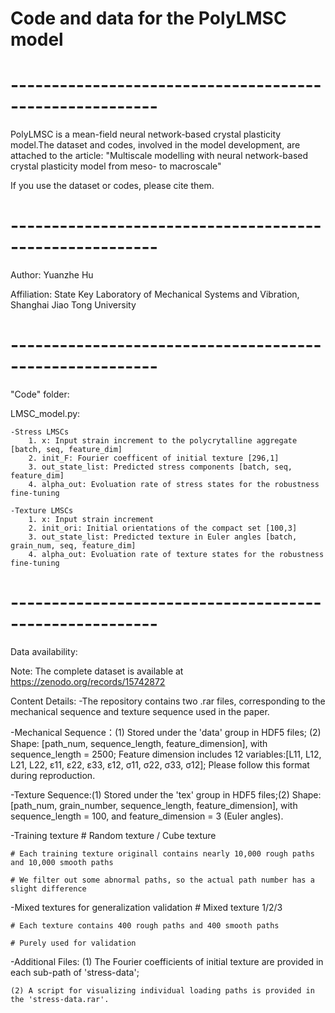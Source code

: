 # Code and data for the PolyLMSC model
#  --------------------------------------------------------
PolyLMSC is a mean-field neural network-based crystal plasticity model.The dataset and codes, involved in the model development, are attached to the article:
"Multiscale modelling with neural network-based crystal plasticity model from meso- to macroscale"

If you use the dataset or codes, please cite them.
#  --------------------------------------------------------
Author: Yuanzhe Hu

Affiliation: State Key Laboratory of Mechanical Systems and Vibration, Shanghai Jiao Tong University
#  --------------------------------------------------------
"Code" folder:

LMSC_model.py:

	-Stress LMSCs
		1. x: Input strain increment to the polycrytalline aggregate [batch, seq, feature_dim]
		2. init_F: Fourier coefficent of initial texture [296,1] 
		3. out_state_list: Predicted stress components [batch, seq, feature_dim]
		4. alpha_out: Evoluation rate of stress states for the robustness fine-tuning

  	-Texture LMSCs
		1. x: Input strain increment
		2. init_ori: Initial orientations of the compact set [100,3]
  		3. out_state_list: Predicted texture in Euler angles [batch, grain_num, seq, feature_dim]
		4. alpha_out: Evoluation rate of texture states for the robustness fine-tuning
#  --------------------------------------------------------
Data availability:

Note: The complete dataset is available at https://zenodo.org/records/15742872

Content Details:
-The repository contains two .rar files, corresponding to the mechanical sequence and texture sequence used in the paper.

-Mechanical Sequence：(1) Stored under the 'data' group in HDF5 files; (2) Shape: [path_num, sequence_length, feature_dimension], with sequence_length = 2500; Feature dimension includes 12 variables:[L11, L12, L21, L22, ε11, ε22, ε33, ε12, σ11, σ22, σ33, σ12]; Please follow this format during reproduction.

-Texture Sequence:(1) Stored under the 'tex' group in HDF5 files;(2) Shape: [path_num, grain_number, sequence_length, feature_dimension], with sequence_length = 100, and feature_dimension = 3 (Euler angles).

-Training texture
	# Random texture / Cube texture
 
	# Each training texture originall contains nearly 10,000 rough paths and 10,000 smooth paths
 
	# We filter out some abnormal paths, so the actual path number has a slight difference
 
		
-Mixed textures for generalization validation
	# Mixed texture 1/2/3
 
	# Each texture contains 400 rough paths and 400 smooth paths
 
	# Purely used for validation

-Additional Files: 
	(1) The Fourier coefficients of initial texture are provided in each sub-path of 'stress-data'; 
 
 	(2) A script for visualizing individual loading paths is provided in the 'stress-data.rar'.
